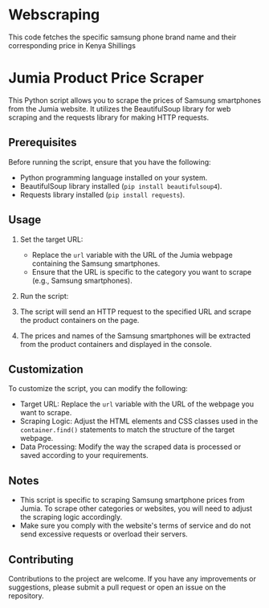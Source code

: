 # Webscraping
This code fetches the specific samsung phone brand name and their corresponding price in Kenya Shillings
# Jumia Product Price Scraper

This Python script allows you to scrape the prices of Samsung smartphones from the Jumia website. It utilizes the BeautifulSoup library for web scraping and the requests library for making HTTP requests.

## Prerequisites

Before running the script, ensure that you have the following:

- Python programming language installed on your system.
- BeautifulSoup library installed (`pip install beautifulsoup4`).
- Requests library installed (`pip install requests`).

## Usage

1. Set the target URL:
   - Replace the `url` variable with the URL of the Jumia webpage containing the Samsung smartphones.
   - Ensure that the URL is specific to the category you want to scrape (e.g., Samsung smartphones).

2. Run the script:

3. The script will send an HTTP request to the specified URL and scrape the product containers on the page.

4. The prices and names of the Samsung smartphones will be extracted from the product containers and displayed in the console.

## Customization

To customize the script, you can modify the following:

- Target URL: Replace the `url` variable with the URL of the webpage you want to scrape.
- Scraping Logic: Adjust the HTML elements and CSS classes used in the `container.find()` statements to match the structure of the target webpage.
- Data Processing: Modify the way the scraped data is processed or saved according to your requirements.

## Notes

- This script is specific to scraping Samsung smartphone prices from Jumia. To scrape other categories or websites, you will need to adjust the scraping logic accordingly.
- Make sure you comply with the website's terms of service and do not send excessive requests or overload their servers.

## Contributing

Contributions to the project are welcome. If you have any improvements or suggestions, please submit a pull request or open an issue on the repository.
